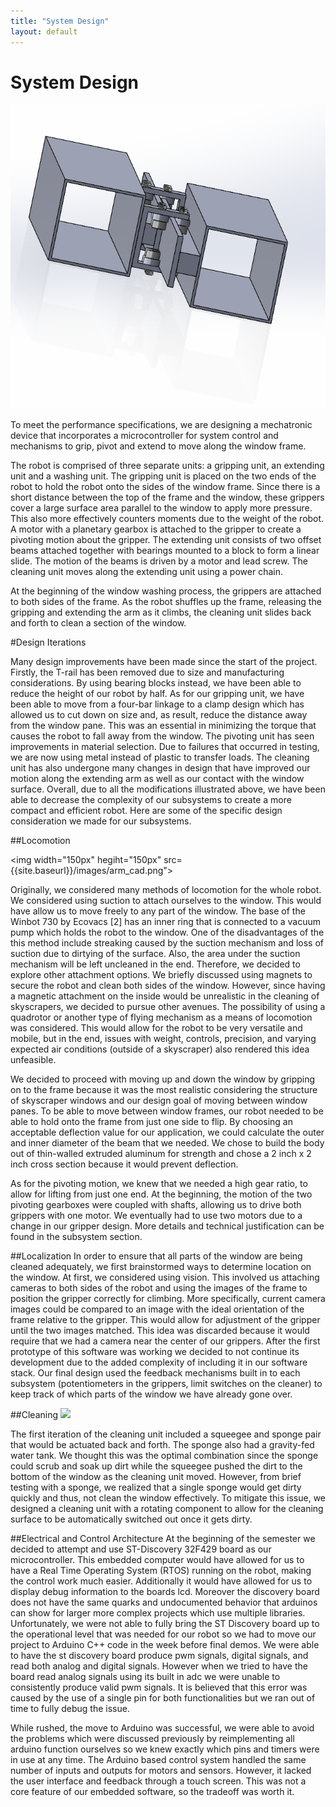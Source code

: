 ```yaml
---
title: "System Design"
layout: default
---
```


# System Design #

<img src="../images/cad.PNG" />

To meet the performance specifications, we are designing a mechatronic device that incorporates a microcontroller for system control and mechanisms to grip, pivot and extend to move along the window frame. 

The robot is comprised of three separate units: a gripping unit, an extending unit and a washing unit. The gripping unit is placed on the two ends of the robot to hold the robot onto the sides of the window frame. Since there is a short distance between the top of the frame and the window, these grippers cover a large surface area parallel to the window to apply more pressure. This also more effectively counters moments due to the weight of the robot. A motor with a planetary gearbox is attached to the gripper to create a pivoting motion about the gripper. The extending unit consists of two offset beams attached together with bearings mounted to a block to form a linear slide. The motion of the beams is driven by a motor and lead screw. The cleaning unit moves along the extending unit using a power chain. 

At the beginning of the window washing process, the grippers are attached to both sides of the frame. As the robot shuffles up the frame, releasing the gripping and extending the arm as it climbs, the cleaning unit slides back and forth to clean a section of the window. 

#Design Iterations 

Many design improvements have been made since the start of the project. Firstly, the T-rail has been removed due to size and manufacturing considerations. By using bearing blocks instead, we have been able to reduce the height of our robot by half. As for our gripping unit, we have been able to move from a four-bar linkage to a clamp design which has allowed us to cut down on size and, as result, reduce the distance away from the window pane. This was an  essential in minimizing the torque that causes the robot to fall away from the window. The pivoting unit has seen improvements in material selection. Due to failures that occurred in testing, we are now using metal instead of plastic to transfer loads. The cleaning unit has also undergone many changes in design that have improved our motion along the extending arm as well as our contact with the window surface. Overall, due to all the modifications illustrated above, we have been able to decrease the complexity of our subsystems to create a more compact and efficient robot. Here are some of the specific design consideration we made for our subsystems. 

##Locomotion

<img width="150px" hegiht="150px" src={{site.baseurl}}/images/arm_cad.png">

Originally, we considered many methods of locomotion for the whole robot. We considered using suction to  attach ourselves to the window. This would have allow us to move freely to any part of the window. The base of the Winbot 730 by Ecovacs [2] has an inner ring that is connected to a vacuum pump which holds the robot to the window. One of the disadvantages of the this method include streaking caused by the suction mechanism and loss of suction due to dirtying of the surface. Also, the area under the suction mechanism will be left uncleaned in the end. Therefore, we decided to explore other attachment options. We briefly discussed using magnets to secure the robot and clean both sides of the window. However, since having a magnetic attachment on the inside would be unrealistic in the cleaning of skyscrapers, we decided to pursue other avenues. The possibility of using a quadrotor or another type of flying mechanism as a means of locomotion was considered.  This would allow for the robot to be very versatile and mobile, but in the end, issues with weight, controls, precision, and varying expected air conditions (outside of a skyscraper) also rendered this idea unfeasible. 

We decided to proceed with moving up and down the window by gripping on to the frame because it was the most realistic considering the structure of skyscraper windows and our design goal of moving between window panes. To be able to move between window frames, our robot needed to be able to hold onto the frame from just one side to flip. By choosing an acceptable deflection value for our application, we could calculate the outer and inner diameter of the beam that we needed. We chose to build the body out of thin-walled extruded aluminum for strength and chose a 2 inch x 2 inch cross section because it would prevent deflection. 

As for the pivoting motion, we knew that we needed a high gear ratio, to allow for lifting from just one end. At the beginning, the motion of the two pivoting gearboxes were coupled with shafts, allowing us to drive both grippers with one motor. We eventually had to use two motors due to a change in our gripper design. More details and technical justification can be found in the subsystem section.

##Localization 
In order to ensure that all parts of the window are being cleaned adequately, we first brainstormed ways to determine location on the window. At first, we considered using vision. This involved us attaching cameras to both sides of the robot and using the images of the frame to position the gripper correctly for climbing. More specifically, current camera images could be compared to an image with the ideal orientation of the frame relative to the gripper. This would allow for adjustment of the gripper until the two images matched. This idea was discarded because it would require that we had a camera near the center of our grippers.  After the first prototype of this software was working we decided to not continue its development due to the added complexity of including it in our software stack. Our final design used the feedback mechanisms built in to each subsystem (potentiometers in the grippers, limit switches on the cleaner) to keep track of which parts of the window we have already gone over.


##Cleaning
<img width="150px" heigth="150px" src="{{site.baseurl}}/images/cleaner_info.png">

The first iteration of the cleaning unit included a squeegee and sponge pair that would be actuated back and forth. The sponge also had a gravity-fed water tank. We thought this was the optimal combination since the sponge could scrub and soak up dirt while the squeegee pushed the dirt to the bottom of the window as the cleaning unit moved. However, from brief testing with a sponge, we realized that a single sponge would get dirty quickly and thus, not clean the window effectively. To mitigate this issue, we designed a cleaning unit with a rotating component to allow for the cleaning surface to be automatically switched out once it gets dirty. 

##Electrical and Control Architecture
At the beginning of the semester we decided to attempt and use ST-Discovery 32F429 board as our microcontroller.  This embedded computer would have allowed for us to have a Real Time Operating System (RTOS) running on the robot, making the control work much easier.  Additionally it would have allowed for us to display debug information to the boards lcd.  Moreover the discovery board does not have the same quarks and undocumented behavior that  arduinos can show for larger more complex projects which use multiple libraries. Unfortunately, we were not able to fully bring the ST Discovery board up to the operational level that was needed for our robot so we had to move our project to Arduino C++ code in the week before final demos.  We were able to have the st discovery board produce pwm signals, digital signals, and read both analog and digital signals.  However when we tried to have the board read analog signals using its built in adc we were unable to consistently produce valid pwm signals.  It is believed that  this error was caused by the use of a single pin for both functionalities but we ran out of time to fully debug the issue.

While rushed, the move to Arduino was successful, we were able to avoid the problems which were discussed previously by reimplementing all arduino function ourselves so we knew exactly which pins and timers were in use at any time.  The Arduino based control system handled the same number of inputs and outputs for motors and sensors. However, it lacked the user interface and feedback through a touch screen. This was not a core feature of our embedded software, so the tradeoff was worth it.




